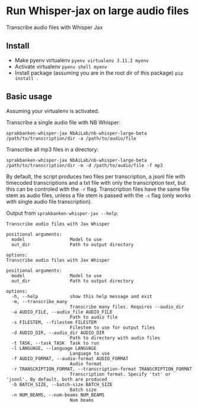 # Run Whisper-jax on large audio files
Transcribe audio files with Whisper Jax

## Install
* Make pyenv virtualenv
`pyenv virtualenv 3.11.2 myenv`
* Activate virtualenv
`pyenv shell myenv`
* Install package (assuming you are in the root dir of this package)
`pip install .`

## Basic usage
Assuming your virtualenv is activated.

Transcribe a single audio file with NB Whisper:
```
sprakbanken-whisper-jax NbAiLab/nb-whisper-large-beta /path/to/transcription/dir -a /path/to/audio/file
```

Transcribe all mp3 files in a directory:
```
sprakbanken-whisper-jax NbAiLab/nb-whisper-large-beta /path/to/transcription/dir -m -d /path/to/audio/file -f mp3 
```

By default, the script produces two files per transcription, a jsonl file with timecoded transcriptions and a txt file
with only the transcription text, but this can be controled with the `-r` flag. Transcription files have the same file
stem as audio files, unless a file stem is passed with the `-s` flag (only works with single audio file transcription).

Output from `sprakbanken-whisper-jax --help`:
```
Transcribe audio files with Jax Whisper

positional arguments:
  model                 Model to use
  out_dir               Path to output directory

options:
Transcribe audio files with Jax Whisper

positional arguments:
  model                 Model to use
  out_dir               Path to output directory

options:
  -h, --help            show this help message and exit
  -m, --transcribe_many
                        Transcribe many files. Requires --audio_dir
  -a AUDIO_FILE, --audio_file AUDIO_FILE
                        Path to audio file
  -s FILESTEM, --filestem FILESTEM
                        Filestem to use for output files
  -d AUDIO_DIR, --audio_dir AUDIO_DIR
                        Path to directory with audio files
  -t TASK, --task TASK  Task to run
  -l LANGUAGE, --language LANGUAGE
                        Language to use
  -f AUDIO_FORMAT, --audio-format AUDIO_FORMAT
                        Audio format
  -r TRANSCRIPTION_FORMAT, --transcription-format TRANSCRIPTION_FORMAT
                        Transcription format. Specify 'txt' or 'jsonl'. By default, both are produced
  -b BATCH_SIZE, --batch-size BATCH_SIZE
                        Batch size
  -n NUM_BEAMS, --num-beams NUM_BEAMS
                        Num beams
```

